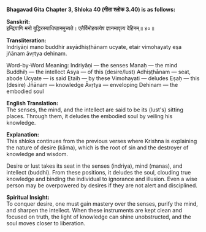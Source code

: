 **Bhagavad Gita Chapter 3, Shloka 40 (गीता श्लोक 3.40) is as follows:**    

**Sanskrit:**    
इन्द्रियाणि मनो बुद्धिरस्याधिष्ठानमुच्यते।
एतैर्विमोहयत्येष ज्ञानमावृत्य देहिनम्॥ ४०॥

**Transliteration:**     
Indriyāṇi mano buddhir asyādhiṣṭhānam ucyate,
etair vimohayaty eṣa jñānam āvṛtya dehinam.

Word-by-Word Meaning:
Indriyāṇi — the senses
Manaḥ — the mind
Buddhiḥ — the intellect
Asya — of this (desire/lust)
Adhiṣṭhānam — seat, abode
Ucyate — is said
Etaiḥ — by these
Vimohayati — deludes
Eṣaḥ — this (desire)
Jñānam — knowledge
Āvṛtya — enveloping
Dehinam — the embodied soul

**English Translation:**       
The senses, the mind, and the intellect are said to be its (lust's) sitting places. Through them, it deludes the embodied soul by veiling his knowledge.

**Explanation:**       
This shloka continues from the previous verses where Krishna is explaining the nature of desire (kāma), which is the root of sin and the destroyer of knowledge and wisdom.

Desire or lust takes its seat in the senses (indriya), mind (manas), and intellect (buddhi).
From these positions, it deludes the soul, clouding true knowledge and binding the individual to ignorance and illusion.
Even a wise person may be overpowered by desires if they are not alert and disciplined.

**Spiritual Insight:**      
To conquer desire, one must gain mastery over the senses, purify the mind, and sharpen the intellect. When these instruments are kept clean and focused on truth, the light of knowledge can shine unobstructed, and the soul moves closer to liberation.
